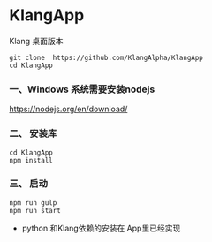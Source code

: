 # KlangApp
Klang 桌面版本
```
git clone  https://github.com/KlangAlpha/KlangApp
cd KlangApp
```

### 一、Windows 系统需要安装nodejs
https://nodejs.org/en/download/

### 二、 安装库
```
cd KlangApp
npm install
```


### 三、 启动

```
npm run gulp
npm run start
```

* python 和Klang依赖的安装在 App里已经实现
